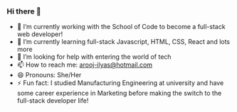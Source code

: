 ### Hi there 👋

<!--
**arooj-ilyas/arooj-ilyas** is a ✨ _special_ ✨ repository because its `README.md` (this file) appears on your GitHub profile.

Here are some ideas to get you started:
-->

- :muscle: I’m currently working with the School of Code to become a full-stack web developer!
- 🌱 I’m currently learning full-stack Javascript, HTML, CSS, React and lots more
- 🤔 I’m looking for help with entering the world of tech
- 📫 How to reach me: arooj-ilyas@hotmail.com
- 😄 Pronouns: She/Her
- ⚡ Fun fact: I studied Manufacturing Engineering at university and have some career experience in Marketing before making the switch to the full-stack developer life!

